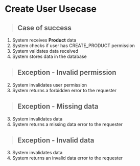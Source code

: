 # Create User Usecase

> ## Case of success
1. System receives **Product** data
2. System checks if user has CREATE_PRODUCT permission
3. System validates data received
4. System stores data in the database

> ## Exception - Invalid permission
2. System invalidates user permission
3. System returns a forbidden error to the requester

> ## Exception - Missing data
3. System invalidates data
4. System returns a missing data error to the requester

> ## Exception - Invalid data
3. System invalidates data
4. System returns an invalid data error to the requester

